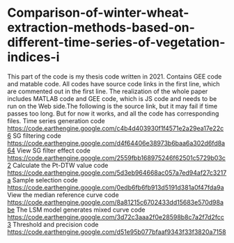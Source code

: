 # Comparison-of-winter-wheat-extraction-methods-based-on-different-time-series-of-vegetation-indices-i
This part of the code is my thesis code written in 2021. Contains GEE code and matable code. All codes have source code links in the first line, which are commented out in the first line. The realization of the whole paper includes MATLAB code and GEE code, which is JS code and needs to be run on the Web side.The following is the source link, but it may fail if time passes too long. But for now it works, and all the code has corresponding files.  Time series generation code https://code.earthengine.google.com/c4b4d403930f1f4571e2a29ea17e22c6  SG filtering code https://code.earthengine.google.com/d4f64406e38973b6baa6a302d6fd8a64  View SG filter effect code https://code.earthengine.google.com/2559fbb168975246f62501c5729b03c2  Calculate the Pt-DTW value code https://code.earthengine.google.com/5d3eb964668ac057a7ed94af27c3217a  Sample selection code https://code.earthengine.google.com/0edb6fb6fb913d5191d381a0f47fda9a  View the median reference curve code https://code.earthengine.google.com/8a81215c6702433dd15683e570d98abe  The LSM model generates mixed curve code https://code.earthengine.google.com/3d72c3aaa2f0e28598b8c7a2f7d2fcc3  Threshold and precision code https://code.earthengine.google.com/d51e95b077bfaaf9343f33f3820a7158
